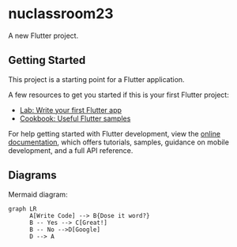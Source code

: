 # nuclassroom23

A new Flutter project.

## Getting Started

This project is a starting point for a Flutter application.

A few resources to get you started if this is your first Flutter project:

- [Lab: Write your first Flutter app](https://docs.flutter.dev/get-started/codelab)
- [Cookbook: Useful Flutter samples](https://docs.flutter.dev/cookbook)

For help getting started with Flutter development, view the
[online documentation](https://docs.flutter.dev/), which offers tutorials,
samples, guidance on mobile development, and a full API reference.

## Diagrams 

Mermaid diagram: 

``` mermaid 
graph LR
      A[Write Code] --> B{Dose it word?}
      B -- Yes --> C[Great!]
      B -- No -->D[Google]
      D --> A
```
